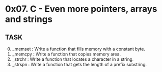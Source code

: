 # 0x07. C - Even more pointers, arrays and strings

## TASK
0. _memset : Write a function that fills memory with a constant byte.
1. _memcpy : Write a function that copies memory area.
2. _strchr : Write a function that locates a character in a string.
3. _strspn : Write a function that gets the length of a prefix substring.
